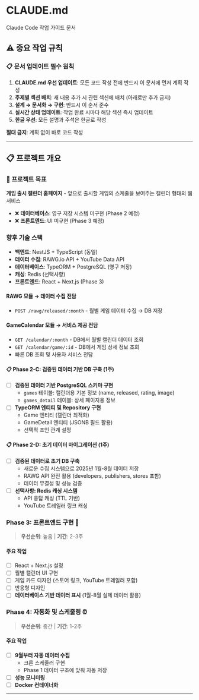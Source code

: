 # CLAUDE.md

Claude Code 작업 가이드 문서

## ⚠️ 중요 작업 규칙

### 📋 문서 업데이트 필수 원칙
1. **CLAUDE.md 우선 업데이트**: 모든 코드 작성 전에 반드시 이 문서에 먼저 계획 작성
2. **주제별 섹션 배치**: 새 내용 추가 시 관련 섹션에 배치 (아래로만 추가 금지)
3. **설계 → 문서화 → 구현**: 반드시 이 순서 준수
4. **실시간 상태 업데이트**: 작업 완료 시마다 해당 섹션 즉시 업데이트
5. **한글 우선**: 모든 설명과 주석은 한글로 작성

**절대 금지**: 계획 없이 바로 코드 작성

---

## 📋 프로젝트 개요

### 🎯 프로젝트 목표
**게임 출시 캘린더 홈페이지** - 앞으로 출시할 게임의 스케줄을 보여주는 캘린더 형태의 웹서비스


- ❌ **데이터베이스**: 영구 저장 시스템 미구현 (Phase 2 예정)
- ❌ **프론트엔드**: UI 미구현 (Phase 3 예정)


### 향후 기술 스택 
- **백엔드**: NestJS + TypeScript (동일)
- **데이터 수집**: RAWG.io API + YouTube Data API
- **데이터베이스**: TypeORM + PostgreSQL (영구 저장)
- **캐싱**: Redis (선택사항)
- **프론트엔드**: React + Next.js (Phase 3)

#### RAWG 모듈 → **데이터 수집 전담**
- `POST /rawg/released/:month` - 월별 게임 데이터 수집 → DB 저장


#### GameCalendar 모듈 → **서비스 제공 전담**
- `GET /calendar/:month` - DB에서 월별 캘린더 데이터 조회
- `GET /calendar/game/:id` - DB에서 게임 상세 정보 조회
- 빠른 DB 조회 및 사용자 서비스 전담


#### 📋 **Phase 2-C: 검증된 데이터 기반 DB 구축** (1주)
- [ ] **검증된 데이터 기반 PostgreSQL 스키마 구현**
  - `games` 테이블: 캘린더용 기본 정보 (name, released, rating, image)
  - `games_detail` 테이블: 상세 페이지용 정보 
- [ ] **TypeORM 엔티티 및 Repository 구현**
  - Game 엔티티 (캘린더 최적화)
  - GameDetail 엔티티 (JSONB 필드 활용)
  - 선택적 조인 관계 설정

#### 📋 **Phase 2-D: 초기 데이터 마이그레이션** (1주)
- [ ] **검증된 데이터로 초기 DB 구축**
  - 새로운 수집 시스템으로 2025년 1월-8월 데이터 저장
  - RAWG API 완전 활용 (developers, publishers, stores 포함)
  - 데이터 무결성 및 성능 검증
- [ ] **선택사항: Redis 캐싱 시스템**
  - API 응답 캐싱 (TTL 기반)
  - YouTube 트레일러 링크 캐싱

### **Phase 3: 프론트엔드 구현** 🎨
> **우선순위**: 높음 | **기간**: 2-3주

#### 주요 작업
- [ ] React + Next.js 설정
- [ ] 월별 캘린더 UI 구현
- [ ] 게임 카드 디자인 (스토어 링크, YouTube 트레일러 포함)
- [ ] 반응형 디자인
- [ ] **데이터베이스 기반 데이터 표시** (1월-8월 실제 데이터 활용)

### **Phase 4: 자동화 및 스케줄링** ⏰
> **우선순위**: 중간 | **기간**: 1-2주

#### 주요 작업
- [ ] **9월부터 자동 데이터 수집**
  - 크론 스케줄러 구현
  - Phase 1 데이터 구조에 맞춰 자동 저장
- [ ] **성능 모니터링**
- [ ] **Docker 컨테이너화**

---